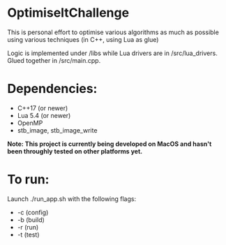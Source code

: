 # OptimiseItChallenge
This is personal effort to optimise various algorithms as much as possible using various techniques (in C++, using Lua as glue)

Logic is implemented under /libs while Lua drivers are in /src/lua_drivers. Glued together in /src/main.cpp.

# Dependencies:
- C++17 (or newer)
- Lua 5.4 (or newer)
- OpenMP
- stb_image, stb_image_write

**Note: This project is currently being developed on MacOS and hasn't been throughly tested on other platforms yet.**

# To run:
Launch ./run_app.sh with the following flags:
- -c (config)
- -b (build)
- -r (run)
- -t (test)